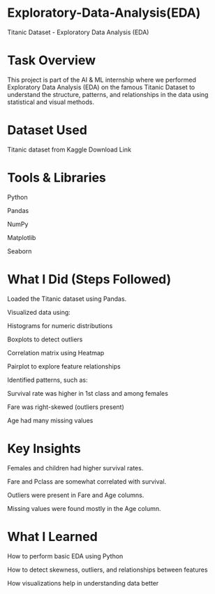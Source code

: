 # Exploratory-Data-Analysis(EDA)

Titanic Dataset - Exploratory Data Analysis (EDA)
# Task Overview
This project is part of the AI & ML internship where we performed Exploratory Data Analysis (EDA) on the famous Titanic Dataset to understand the structure, patterns, and relationships in the data using statistical and visual methods.

# Dataset Used
Titanic dataset from Kaggle
Download Link

# Tools & Libraries
Python 

Pandas 

NumPy 

Matplotlib 

Seaborn 

# What I Did (Steps Followed)
Loaded the Titanic dataset using Pandas.

Visualized data using:

Histograms for numeric distributions

Boxplots to detect outliers

Correlation matrix using Heatmap

Pairplot to explore feature relationships

Identified patterns, such as:

Survival rate was higher in 1st class and among females

Fare was right-skewed (outliers present)

Age had many missing values

# Key Insights
Females and children had higher survival rates.

Fare and Pclass are somewhat correlated with survival.

Outliers were present in Fare and Age columns.

Missing values were found mostly in the Age column.

# What I Learned
How to perform basic EDA using Python

How to detect skewness, outliers, and relationships between features

How visualizations help in understanding data better


